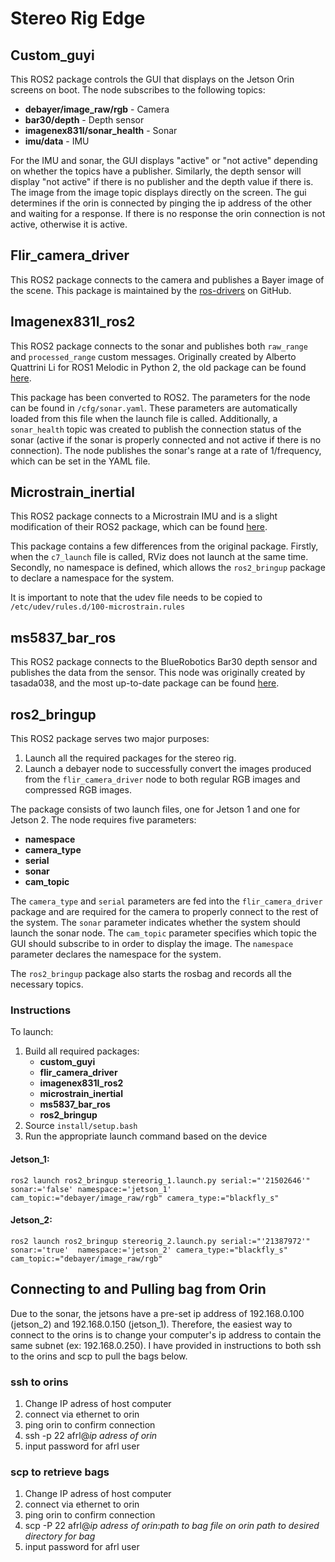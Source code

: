 # Stereo Rig Edge

## Custom_guyi

This ROS2 package controls the GUI that displays on the Jetson Orin screens on boot. The node subscribes to the following topics:
- **debayer/image_raw/rgb** - Camera
- **bar30/depth** - Depth sensor
- **imagenex831l/sonar_health** - Sonar
- **imu/data** - IMU

For the IMU and sonar, the GUI displays "active" or "not active" depending on whether the topics have a publisher. Similarly, the depth sensor will display "not active" if there is no publisher and the depth value if there is. The image from the image topic displays directly on the screen. The gui determines if the orin is connected by pinging the ip address of the other and waiting for a response. If there is no response the orin connection is not active, otherwise it is active.

## Flir_camera_driver

This ROS2 package connects to the camera and publishes a Bayer image of the scene. This package is maintained by the [ros-drivers](https://github.com/ros-drivers/flir_camera_driver/tree/humble-devel) on GitHub.

## Imagenex831l_ros2

This ROS2 package connects to the sonar and publishes both `raw_range` and `processed_range` custom messages. Originally created by Alberto Quattrini Li for ROS1 Melodic in Python 2, the old package can be found [here](https://github.com/quattrinili/imagenex831l).

This package has been converted to ROS2. The parameters for the node can be found in `/cfg/sonar.yaml`. These parameters are automatically loaded from this file when the launch file is called. Additionally, a `sonar_health` topic was created to publish the connection status of the sonar (active if the sonar is properly connected and not active if there is no connection). The node publishes the sonar's range at a rate of 1/frequency, which can be set in the YAML file.

## Microstrain_inertial

This ROS2 package connects to a Microstrain IMU and is a slight modification of their ROS2 package, which can be found [here](https://github.com/LORD-MicroStrain/microstrain_inertial/tree/ros2).

This package contains a few differences from the original package. Firstly, when the `c7_launch` file is called, RViz does not launch at the same time. Secondly, no namespace is defined, which allows the `ros2_bringup` package to declare a namespace for the system.

It is important to note that the udev file needs to be copied to `/etc/udev/rules.d/100-microstrain.rules`

## ms5837_bar_ros

This ROS2 package connects to the BlueRobotics Bar30 depth sensor and publishes the data from the sensor. This node was originally created by tasada038, and the most up-to-date package can be found [here](https://github.com/tasada038/ms5837_bar_ros).

## ros2_bringup

This ROS2 package serves two major purposes: 
1. Launch all the required packages for the stereo rig.
2. Launch a debayer node to successfully convert the images produced from the `flir_camera_driver` node to both regular RGB images and compressed RGB images.

The package consists of two launch files, one for Jetson 1 and one for Jetson 2. The node requires five parameters:
- **namespace**
- **camera_type**
- **serial**
- **sonar**
- **cam_topic**

The `camera_type` and `serial` parameters are fed into the `flir_camera_driver` package and are required for the camera to properly connect to the rest of the system. The `sonar` parameter indicates whether the system should launch the sonar node. The `cam_topic` parameter specifies which topic the GUI should subscribe to in order to display the image. The `namespace` parameter declares the namespace for the system.

The `ros2_bringup` package also starts the rosbag and records all the necessary topics.

### Instructions
To launch:
1. Build all required packages:
   - **custom_guyi**
   - **flir_camera_driver**
   - **imagenex831l_ros2**
   - **microstrain_inertial**
   - **ms5837_bar_ros**
   - **ros2_bringup**
2. Source `install/setup.bash`
3. Run the appropriate launch command based on the device

#### Jetson_1:

``ros2 launch ros2_bringup stereorig_1.launch.py serial:="'21502646'" sonar:='false' namespace:='jetson_1' cam_topic:="debayer/image_raw/rgb" camera_type:="blackfly_s"``

#### Jetson_2:

``ros2 launch ros2_bringup stereorig_2.launch.py serial:="'21387972'" sonar:='true'  namespace:='jetson_2' camera_type:="blackfly_s" cam_topic:="debayer/image_raw/rgb"``

## Connecting to and Pulling bag from Orin

Due to the sonar, the jetsons have a pre-set ip address of 192.168.0.100 (jetson_2) and 192.168.0.150 (jetson_1). Therefore, the easiest way to connect to the orins is to change your computer's ip address to contain the same subnet (ex: 192.168.0.250). I have provided in instructions to both ssh to the orins and scp to pull the bags below.

### ssh to orins
1. Change IP adress of host computer
2. connect via ethernet to orin
3. ping orin to confirm connection
4. ssh -p 22 afrl@_ip adress of orin_
5. input password for afrl user

### scp to retrieve bags
1. Change IP adress of host computer
2. connect via ethernet to orin
3. ping orin to confirm connection
4. scp -P 22 afrl@_ip adress of orin_:_path to bag file on orin_ _path to desired directory for bag_
5. input password for afrl user
